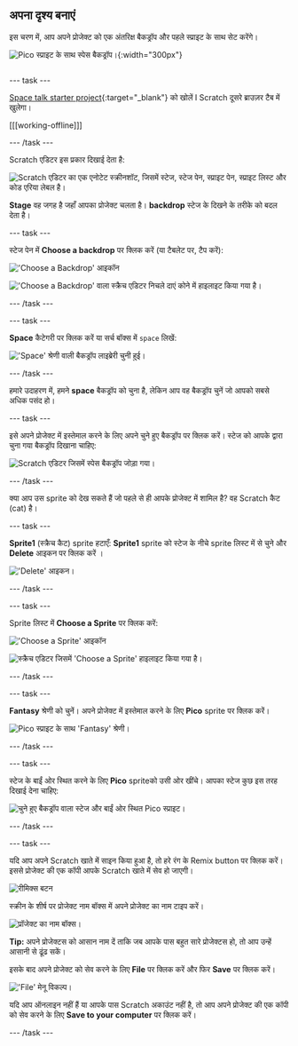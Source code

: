 ## अपना दृश्य बनाएं

<div style="display: flex; flex-wrap: wrap">
<div style="flex-basis: 200px; flex-grow: 1; margin-right: 15px;">
इस चरण में, आप अपने प्रोजेक्ट को एक अंतरिक्ष बैकड्रॉप और पहले स्प्राइट के साथ सेट करेंगे। 
</div>
<div>

![ Pico स्प्राइट के साथ स्पेस बैकड्रॉप।](images/backdrop-step.png){:width="300px"}

</div>
</div>

--- task ---

[Space talk starter project](https://scratch.mit.edu/projects/582213331/editor){:target="_blank"} को खोलें I Scratch दूसरे ब्राउज़र टैब में खुलेगा।

[[[working-offline]]]

--- /task ---

Scratch एडिटर इस प्रकार दिखाई देता है:

![Scratch एडिटर का एक एनोटेट स्क्रीनशॉट, जिसमें स्टेज, स्टेज पेन, स्प्राइट पेन, स्प्राइट लिस्ट और कोड एरिया लेबल है।](images/scratch-interface.png)

**Stage** वह जगह है जहाँ आपका प्रोजेक्ट चलता है। **backdrop** स्टेज के दिखने के तरीके को बदल देता है।

--- task ---

स्टेज पेन में **Choose a backdrop** पर क्लिक करें (या टैबलेट पर, टैप करें):

!['Choose a Backdrop' आइकॉन](images/backdrop-button.png)

!['Choose a Backdrop' वाला स्क्रैच एडिटर निचले दाएं कोने में हाइलाइट किया गया है।](images/choose-a-backdrop.png)

--- /task ---

--- task ---

**Space** कैटेगरी पर क्लिक करें या सर्च बॉक्स में `space` लिखें:

!['Space' श्रेणी वाली बैकड्रॉप लाइब्रेरी चुनी हुई।](images/space-backdrops.png)

--- /task ---

हमारे उदाहरण में, हमने **space** बैकड्रॉप को चुना है, लेकिन आप वह बैकड्रॉप चुनें जो आपको सबसे अधिक पसंद हो।

--- task ---

इसे अपने प्रोजेक्ट में इस्तेमाल करने के लिए अपने चुने हुए बैकड्रॉप पर क्लिक करें। स्टेज को आपके द्वारा चुना गया बैकड्रॉप दिखाना चाहिए:

![Scratch एडिटर जिसमें स्पेस बैकड्रॉप जोड़ा गया।](images/inserted-backdrop.png)

--- /task ---

क्या आप उस sprite को देख सकते हैं जो पहले से ही आपके प्रोजेक्ट में शामिल है? वह Scratch कैट (cat) है।

--- task ---

**Sprite1** (स्क्रैच कैट) sprite हटाएँ: **Sprite1** sprite को स्टेज के नीचे sprite लिस्ट में से चुने और **Delete** आइकन पर क्लिक करें ।

!['Delete' आइकन।](images/delete-sprite.png)

--- /task ---

--- task ---

Sprite लिस्ट में **Choose a Sprite** पर क्लिक करें:

!['Choose a Sprite' आइकॉन](images/sprite-button.png)

![स्क्रैच एडिटर जिसमें 'Choose a Sprite' हाइलाइट किया गया है।](images/choose-a-sprite.png)

--- /task ---

--- task ---

**Fantasy** श्रेणी को चुनें। अपने प्रोजेक्ट में इस्तेमाल करने के लिए **Pico** sprite पर क्लिक करें।

![Pico स्प्राइट के साथ 'Fantasy' श्रेणी।](images/fantasy-pico.png)

--- /task ---

--- task ---

स्टेज के बाईं ओर स्थित करने के लिए **Pico** spriteको उसी ओर खींचे। आपका स्टेज कुछ इस तरह दिखाई देना चाहिए:

![चुने हुए बैकड्रॉप वाला स्टेज और बाईं ओर स्थित Pico स्प्राइट।](images/pico-on-stage.png)

--- /task ---

--- task ---

यदि आप अपने Scratch खाते में साइन किया हुआ है, तो हरे रंग के Remix button पर क्लिक करें। इससे प्रोजेक्ट की एक कॉपी आपके Scratch खाते में सेव हो जाएगी।

![रीमिक्स बटन](images/remix-button.png)

स्क्रीन के शीर्ष पर प्रोजेक्ट नाम बॉक्स में अपने प्रोजेक्ट का नाम टाइप करें।

![प्रॉजेक्ट का नाम बॉक्स।](images/project-name.png)

**Tip:** अपने प्रोजेक्टस को आसान नाम दें ताकि जब आपके पास बहुत सारे प्रोजेक्टस हो, तो आप उन्हें आसानी से ढूंढ सकें।

इसके बाद अपने प्रोजेक्ट को सेव करने के लिए **File** पर क्लिक करें और फिर **Save** पर क्लिक करें।

!['File' मेनू विकल्प।](images/file-menu.png)

यदि आप ऑनलाइन नहीं हैं या आपके पास Scratch अकाउंट नहीं है, तो आप अपने प्रोजेक्ट की एक कॉपी को सेव करने के लिए **Save to your computer** पर क्लिक करें।

--- /task ---

